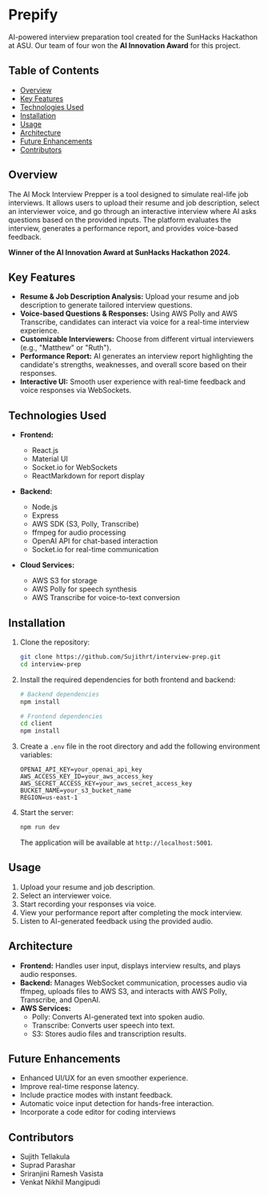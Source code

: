 # Prepify

AI-powered interview preparation tool created for the SunHacks Hackathon at ASU. Our team of four won the **AI Innovation Award** for this project.

## Table of Contents

- [Overview](#overview)
- [Key Features](#key-features)
- [Technologies Used](#technologies-used)
- [Installation](#installation)
- [Usage](#usage)
- [Architecture](#architecture)
- [Future Enhancements](#future-enhancements)
- [Contributors](#contributors)

## Overview

The AI Mock Interview Prepper is a tool designed to simulate real-life job interviews. It allows users to upload their resume and job description, select an interviewer voice, and go through an interactive interview where AI asks questions based on the provided inputs. The platform evaluates the interview, generates a performance report, and provides voice-based feedback.

**Winner of the AI Innovation Award at SunHacks Hackathon 2024.**

## Key Features

- **Resume & Job Description Analysis:** Upload your resume and job description to generate tailored interview questions.
- **Voice-based Questions & Responses:** Using AWS Polly and AWS Transcribe, candidates can interact via voice for a real-time interview experience.
- **Customizable Interviewers:** Choose from different virtual interviewers (e.g., "Matthew" or "Ruth").
- **Performance Report:** AI generates an interview report highlighting the candidate's strengths, weaknesses, and overall score based on their responses.
- **Interactive UI:** Smooth user experience with real-time feedback and voice responses via WebSockets.

## Technologies Used

- **Frontend:**
  - React.js
  - Material UI
  - Socket.io for WebSockets
  - ReactMarkdown for report display

- **Backend:**
  - Node.js
  - Express
  - AWS SDK (S3, Polly, Transcribe)
  - ffmpeg for audio processing
  - OpenAI API for chat-based interaction
  - Socket.io for real-time communication

- **Cloud Services:**
  - AWS S3 for storage
  - AWS Polly for speech synthesis
  - AWS Transcribe for voice-to-text conversion

## Installation

1. Clone the repository:

    ```bash
    git clone https://github.com/Sujithrt/interview-prep.git
    cd interview-prep
    ```

2. Install the required dependencies for both frontend and backend:

    ```bash
    # Backend dependencies
    npm install

    # Frontend dependencies
    cd client
    npm install
    ```

3. Create a `.env` file in the root directory and add the following environment variables:

    ```
    OPENAI_API_KEY=your_openai_api_key
    AWS_ACCESS_KEY_ID=your_aws_access_key
    AWS_SECRET_ACCESS_KEY=your_aws_secret_access_key
    BUCKET_NAME=your_s3_bucket_name
    REGION=us-east-1
    ```

4. Start the server:

    ```bash
    npm run dev
    ```

    The application will be available at `http://localhost:5001`.

## Usage

1. Upload your resume and job description.
2. Select an interviewer voice.
3. Start recording your responses via voice.
4. View your performance report after completing the mock interview.
5. Listen to AI-generated feedback using the provided audio.

## Architecture

- **Frontend:** Handles user input, displays interview results, and plays audio responses.
- **Backend:** Manages WebSocket communication, processes audio via ffmpeg, uploads files to AWS S3, and interacts with AWS Polly, Transcribe, and OpenAI.
- **AWS Services:**
  - Polly: Converts AI-generated text into spoken audio.
  - Transcribe: Converts user speech into text.
  - S3: Stores audio files and transcription results.

## Future Enhancements

- Enhanced UI/UX for an even smoother experience.
- Improve real-time response latency.
- Include practice modes with instant feedback.
- Automatic voice input detection for hands-free interaction.
- Incorporate a code editor for coding interviews

## Contributors

- Sujith Tellakula
- Suprad Parashar
- Sriranjini Ramesh Vasista
- Venkat Nikhil Mangipudi
